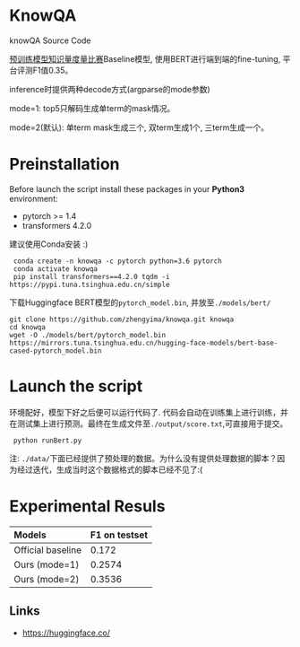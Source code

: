 
# KnowQA

knowQA Source Code 

[预训练模型知识量度量比赛](https://www.datafountain.cn/competitions/509)Baseline模型, 使用BERT进行端到端的fine-tuning, 平台评测F1值0.35。

inference时提供两种decode方式(argparse的mode参数)

mode=1: top5只解码生成单term的mask情况。

mode=2(默认): 单term mask生成三个, 双term生成1个, 三term生成一个。

# Preinstallation

Before launch the script install these packages in your **Python3** environment:
- pytorch >= 1.4
- transformers 4.2.0

建议使用Conda安装 :) 


```
 conda create -n knowqa -c pytorch python=3.6 pytorch
 conda activate knowqa
 pip install transformers==4.2.0 tqdm -i https://pypi.tuna.tsinghua.edu.cn/simple
```

下载Huggingface BERT模型的```pytorch_model.bin```, 并放至```./models/bert/```
```
git clone https://github.com/zhengyima/knowqa.git knowqa
cd knowqa
wget -O ./models/bert/pytorch_model.bin https://mirrors.tuna.tsinghua.edu.cn/hugging-face-models/bert-base-cased-pytorch_model.bin
```

# Launch the script

环境配好，模型下好之后便可以运行代码了. 代码会自动在训练集上进行训练，并在测试集上进行预测。最终在生成文件至```./output/score.txt```,可直接用于提交。

```
 python runBert.py
```

注: ```./data/```下面已经提供了预处理的数据。为什么没有提供处理数据的脚本？因为经过迭代，生成当时这个数据格式的脚本已经不见了:(



# Experimental Resuls

| Models | F1 on testset | 
| :---------------- | :---------------|
| Official baseline | 0.172 |
| Ours (mode=1) | 0.2574 |
| Ours (mode=2) | 0.3536 |


## Links
- https://huggingface.co/

